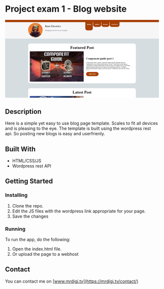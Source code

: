 # Project exam 1 - Blog website

![image](exam.png)

## Description

Here is a simple yet easy to use blog page template. Scales to fit all devices and is pleasing to the eye. The template is built using the wordpress rest api. So posting new blogs is easy and userfrienly.

## Built With

- HTML/CSS/JS
- Wordpress rest API

## Getting Started

### Installing

1. Clone the repo.
2. Edit the JS files with the wordpress link appropriate for your page.
3. Save the changes

### Running

To run the app, do the following:

1. Open the index.html file.
2. Or upload the page to a webhost

## Contact

You can contact me on [www.mrdigi.tv](https://mrdigi.tv/contact/)
